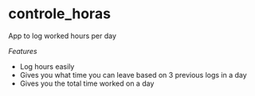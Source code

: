 # controle_horas

App to log worked hours per day

*Features*
* Log hours easily
* Gives you what time you can leave based on 3 previous logs in a day
* Gives you the total time worked on a day
